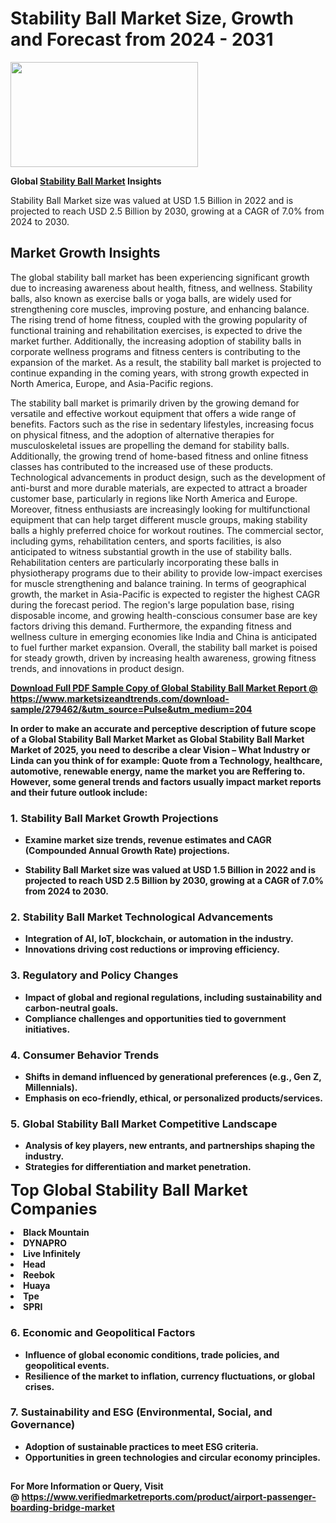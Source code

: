 <H1>Stability Ball Market Size, Growth and Forecast from 2024 - 2031</H1><img class="aligncenter size-medium wp-image-584254" src="https://thirdeyenews.in/wp-content/uploads/2024/09/Global-Market-Research-300x168.jpeg" alt="" width="300" height="168" /><p><strong>Global&nbsp;<a href="https://www.marketsizeandtrends.com/download-sample/279462/&amp;utm_source=Pulse&amp;utm_medium=204">Stability Ball Market</a> Insights</strong></p><p>Stability Ball Market size was valued at USD 1.5 Billion in 2022 and is projected to reach USD 2.5 Billion by 2030, growing at a CAGR of 7.0% from 2024 to 2030.</p><p><h2>Market Growth Insights</h2> <p>The global stability ball market has been experiencing significant growth due to increasing awareness about health, fitness, and wellness. Stability balls, also known as exercise balls or yoga balls, are widely used for strengthening core muscles, improving posture, and enhancing balance. The rising trend of home fitness, coupled with the growing popularity of functional training and rehabilitation exercises, is expected to drive the market further. Additionally, the increasing adoption of stability balls in corporate wellness programs and fitness centers is contributing to the expansion of the market. As a result, the stability ball market is projected to continue expanding in the coming years, with strong growth expected in North America, Europe, and Asia-Pacific regions.</p> <p><strong><a href="#"></a></strong></p> <p>The stability ball market is primarily driven by the growing demand for versatile and effective workout equipment that offers a wide range of benefits. Factors such as the rise in sedentary lifestyles, increasing focus on physical fitness, and the adoption of alternative therapies for musculoskeletal issues are propelling the demand for stability balls. Additionally, the growing trend of home-based fitness and online fitness classes has contributed to the increased use of these products. Technological advancements in product design, such as the development of anti-burst and more durable materials, are expected to attract a broader customer base, particularly in regions like North America and Europe. Moreover, fitness enthusiasts are increasingly looking for multifunctional equipment that can help target different muscle groups, making stability balls a highly preferred choice for workout routines. The commercial sector, including gyms, rehabilitation centers, and sports facilities, is also anticipated to witness substantial growth in the use of stability balls. Rehabilitation centers are particularly incorporating these balls in physiotherapy programs due to their ability to provide low-impact exercises for muscle strengthening and balance training. In terms of geographical growth, the market in Asia-Pacific is expected to register the highest CAGR during the forecast period. The region's large population base, rising disposable income, and growing health-conscious consumer base are key factors driving this demand. Furthermore, the expanding fitness and wellness culture in emerging economies like India and China is anticipated to fuel further market expansion. Overall, the stability ball market is poised for steady growth, driven by increasing health awareness, growing fitness trends, and innovations in product design.</p> <p><strong><a href="#"></p><p><span class=""><strong>Download Full PDF Sample Copy of Global Stability Ball Market Report</strong> @ <a href="https://www.marketsizeandtrends.com/download-sample/279462/&amp;utm_source=Pulse&amp;utm_medium=204" target="_blank">https://www.marketsizeandtrends.com/download-sample/279462/&amp;utm_source=Pulse&amp;utm_medium=204</a></span></p><p>In order to make an accurate and perceptive description of future scope of a Global&nbsp;Stability Ball Market Market as Global&nbsp;Stability Ball Market Market of 2025, you need to describe a clear Vision &ndash; What Industry or Linda can you think of for example: Quote from a Technology, healthcare, automotive, renewable energy, name the market you are Reffering to. However, some general trends and factors usually impact market reports and their future outlook include:</p><h3>1.&nbsp;<strong>Stability Ball Market Growth Projections</strong></h3><ul><li>Examine market size trends, revenue estimates and CAGR (Compounded Annual Growth Rate) projections.</li><li><p>Stability Ball Market size was valued at USD 1.5 Billion in 2022 and is projected to reach USD 2.5 Billion by 2030, growing at a CAGR of 7.0% from 2024 to 2030.</p></li></ul><h3>2.&nbsp;<strong>Stability Ball Market Technological Advancements</strong></h3><ul><li>Integration of AI, IoT, blockchain, or automation in the industry.</li><li>Innovations driving cost reductions or improving efficiency.</li></ul><h3>3.&nbsp;<strong>Regulatory and Policy Changes</strong></h3><ul><li>Impact of global and regional regulations, including sustainability and carbon-neutral goals.</li><li>Compliance challenges and opportunities tied to government initiatives.</li></ul><h3>4.&nbsp;<strong>Consumer Behavior Trends</strong></h3><ul><li>Shifts in demand influenced by generational preferences (e.g., Gen Z, Millennials).</li><li>Emphasis on eco-friendly, ethical, or personalized products/services.</li></ul><h3>5.&nbsp;<strong>Global Stability Ball Market Competitive Landscape</strong></h3><ul><li>Analysis of key players, new entrants, and partnerships shaping the industry.</li><li>Strategies for differentiation and market penetration.</li></ul><p data-pm-slice="1 1 []"><span style="color: inherit; font-family: inherit; font-size: 25px;">Top Global Stability Ball Market Companies</span></p><div class="" data-test-id=""><p><li>Black Mountain</li><li> DYNAPRO</li><li> Live Infinitely</li><li> Head</li><li> Reebok</li><li> Huaya</li><li> Tpe</li><li> SPRI</li></p></div><h3>6.&nbsp;<strong>Economic and Geopolitical Factors</strong></h3><ul><li>Influence of global economic conditions, trade policies, and geopolitical events.</li><li>Resilience of the market to inflation, currency fluctuations, or global crises.</li></ul><h3>7.&nbsp;<strong>Sustainability and ESG (Environmental, Social, and Governance)</strong></h3><ul><li>Adoption of sustainable practices to meet ESG criteria.</li><li>Opportunities in green technologies and circular economy principles.</li></ul><h2><strong style="font-size: 14px;">For More Information or Query, Visit @&nbsp;</strong><a style="background-color: #ffffff; font-size: 14px;" href="https://www.marketsizeandtrends.com/report/stability-ball-market/" target="_blank">https://www.verifiedmarketreports.com/product/airport-passenger-boarding-bridge-market</a></h2>
